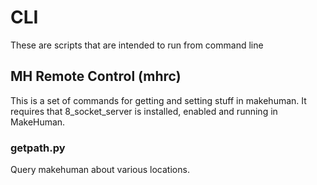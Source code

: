# CLI

These are scripts that are intended to run from command line

## MH Remote Control (mhrc)

This is a set of commands for getting and setting stuff in makehuman. It 
requires that 8_socket_server is installed, enabled and running in 
MakeHuman.

### getpath.py

Query makehuman about various locations. 


